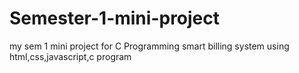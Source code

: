 # Semester-1-mini-project
my sem 1 mini project for C Programming smart billing system using html,css,javascript,c program
